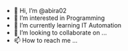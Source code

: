 - 👋 Hi, I’m @abira02
- 👀 I’m interested in Programming
- 🌱 I’m currently learning IT Automation
- 💞️ I’m looking to collaborate on ...
- 📫 How to reach me ...

<!---
abira02/abira02 is a ✨ special ✨ repository because its `README.md` (this file) appears on your GitHub profile.
You can click the Preview link to take a look at your changes.
--->
